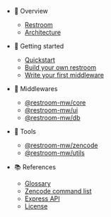 - :book: Overview

  - [Restroom](/README.md)
  - [Architecture](/architecture.md)

- :rocket: Getting started

  - [Quickstart](/quickstart.md)
  - [Build your own restroom](/build.md)
  - [Write your first middleware](/mw.md)

- 🧩 Middlewares

  - [@restroom-mw/core](/packages/core.md)
  - [@restroom-mw/ui](/packages/ui.md)
  - [@restroom-mw/db](/packages/db.md)

- 🧰 Tools

  - [@restroom-mw/zencode](/packages/zencode.md)
  - [@restroom-mw/utils](/packages/utils.md)

- :books: References
  - [Glossary](/glossary.md)
  - [Zencode command list](https://dev.zenroom.org/#/pages/zencode-list)
  - [Express API](https://expressjs.com/en/4x/api.html)
  - [License](/links/LICENSE)
